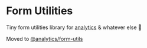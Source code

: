 # Form Utilities

Tiny form utilities library for [analytics](https://www.npmjs.com/package/analytics) & whatever else 🌈

Moved to [@analytics/form-utils](https://www.npmjs.com/package/@analytics/form-utils)
